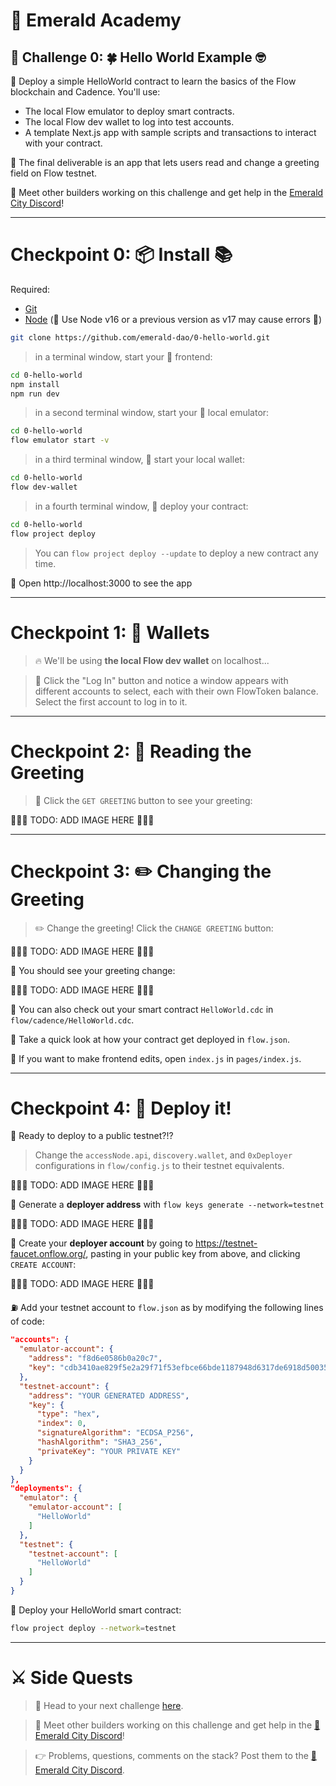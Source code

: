 # 💎 Emerald Academy

## 🚩 Challenge 0: 🍀 Hello World Example 🤓

🎫 Deploy a simple HelloWorld contract to learn the basics of the Flow blockchain and Cadence. You'll use:
- The local Flow emulator to deploy smart contracts. 
- The local Flow dev wallet to log into test accounts.
- A template Next.js app with sample scripts and transactions to interact with your contract.

🌟 The final deliverable is an app that lets users read and change a greeting field on Flow testnet.

💬 Meet other builders working on this challenge and get help in the [Emerald City Discord](https://discord.gg/emeraldcity)!

---

# Checkpoint 0: 📦 Install 📚

Required: 
* [Git](https://git-scm.com/downloads)
* [Node](https://nodejs.org/dist/latest-v16.x/)  (🧨 Use Node v16 or a previous version as v17 may cause errors 🧨)

```sh
git clone https://github.com/emerald-dao/0-hello-world.git
```

> in a terminal window, start your 📱 frontend:

```sh
cd 0-hello-world
npm install
npm run dev
```

> in a second terminal window, start your 👷‍ local emulator:

```bash
cd 0-hello-world
flow emulator start -v
```

> in a third terminal window, 💸 start your local wallet:

```bash
cd 0-hello-world
flow dev-wallet
```

> in a fourth terminal window, 💾 deploy your contract:

```bash
cd 0-hello-world
flow project deploy
```

> You can `flow project deploy --update` to deploy a new contract any time.

📱 Open http://localhost:3000 to see the app

---

# Checkpoint 1: 👛 Wallets

> 🔥 We'll be using **the local Flow dev wallet** on localhost...

> 👛 Click the "Log In" button and notice a window appears with different accounts to select, each with their own FlowToken balance. Select the first account to log in to it.

---

# Checkpoint 2: 📘 Reading the Greeting 

> 👀 Click the `GET GREETING` button to see your greeting:

🚨🚨🚨 TODO: ADD IMAGE HERE 🚨🚨🚨

---

# Checkpoint 3: ✏️ Changing the Greeting 

> ✏️ Change the greeting!  Click the `CHANGE GREETING` button:

🚨🚨🚨 TODO: ADD IMAGE HERE 🚨🚨🚨

👀 You should see your greeting change:

🚨🚨🚨 TODO: ADD IMAGE HERE 🚨🚨🚨

🔏 You can also check out your smart contract `HelloWorld.cdc` in `flow/cadence/HelloWorld.cdc`.

💼 Take a quick look at how your contract get deployed in `flow.json`.

📝 If you want to make frontend edits, open `index.js` in `pages/index.js`.

---

# Checkpoint 4: 💾 Deploy it!

📔 Ready to deploy to a public testnet?!?

> Change the `accessNode.api`, `discovery.wallet`, and `0xDeployer` configurations in `flow/config.js` to their testnet equivalents.

🚨🚨🚨 TODO: ADD IMAGE HERE 🚨🚨🚨

🔐 Generate a **deployer address** with `flow keys generate --network=testnet`

🚨🚨🚨 TODO: ADD IMAGE HERE 🚨🚨🚨

👛 Create your **deployer account** by going to https://testnet-faucet.onflow.org/, pasting in your public key from above, and clicking `CREATE ACCOUNT`: 

🚨🚨🚨 TODO: ADD IMAGE HERE 🚨🚨🚨

⛽️ Add your testnet account to `flow.json` as by modifying the following lines of code:

```json
"accounts": {
  "emulator-account": {
    "address": "f8d6e0586b0a20c7",
    "key": "cdb3410ae829f5e2a29f71f53efbce66bde1187948d6317de6918d5003576ca7"
  },
  "testnet-account": {
    "address": "YOUR GENERATED ADDRESS",
    "key": {
      "type": "hex",
      "index": 0,
      "signatureAlgorithm": "ECDSA_P256",
      "hashAlgorithm": "SHA3_256",
      "privateKey": "YOUR PRIVATE KEY"
    }
  }
},
"deployments": {
  "emulator": {
    "emulator-account": [
      "HelloWorld"
    ]
  },
  "testnet": {
    "testnet-account": [
      "HelloWorld"
    ]
  }
}
```

🚀 Deploy your HelloWorld smart contract:

```sh
flow project deploy --network=testnet
```

---

# ⚔️ Side Quests

> 🏃 Head to your next challenge [here](https://github.com/emerald-dao/1-simple-nft).

> 💬 Meet other builders working on this challenge and get help in the [💎 Emerald City Discord](https://discord.gg/emeraldcity)!

> 👉 Problems, questions, comments on the stack? Post them to the [💎 Emerald City Discord](https://discord.gg/emeraldcity).